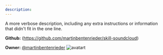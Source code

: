 ```yaml
---
description: 
---
```

A more verbose description, including any extra instructions or
information that didn't fit in the one line.

**Github:** (https://github.com/martinbentenrieder/skill-soundcloud)

**Owner:** [@martinbentenrieder](https://github.com/martinbentenrieder) ![avatart](https://avatars2.githubusercontent.com/u/24389333?v=4)

